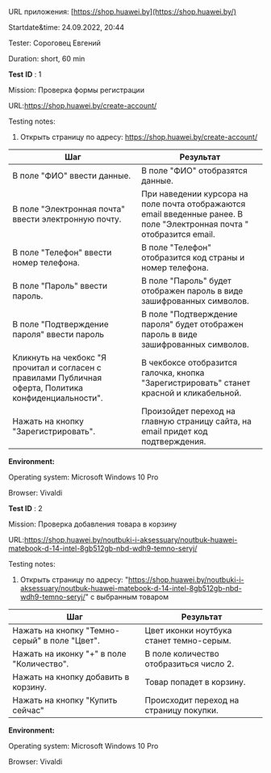 URL приложения: [https://shop.huawei.by](https://shop.huawei.by/)

Startdate&time: 24.09.2022, 20:44

Tester: Сороговец Евгений

Duration: short, 60 min

**Test**  **ID** : 1

Mission: Проверка формы регистрации

URL:https://shop.huawei.by/create-account/

Testing notes:

1. Открыть страницу по адресу: https://shop.huawei.by/create-account/

| Шаг | Результат |
| --- | --- |
| В поле "ФИО" ввести данные. | В поле "ФИО" отобразятся данные. |
| В поле "Электронная почта" ввести электронную почту. | При наведении курсора на поле почта отображаются email введенные ранее. В поле "Электронная почта " отобразится email. |
| В поле "Телефон" ввести номер телефона. | В поле "Телефон" отобразится код страны и номер телефона. |
| В поле "Пароль" ввести пароль. | В поле "Пароль" будет отображен пароль в виде зашифрованных символов. |
| В поле "Подтверждение пароля" ввести пароль | В поле "Подтверждение пароля" будет отображен пароль в виде зашифрованных символов. |
| Кликнуть на чекбокс "Я прочитал и согласен с правилами Публичная оферта, Политика конфиденциальности". | В чекбоксе отобразится галочка, кнопка "Зарегистрировать" станет красной и кликабельной. |
| Нажать на кнопку "Зарегистрировать". | Произойдет переход на главную страницу сайта, на email придет код подтверждения. |

**Environment:**

Operating system: Microsoft Windows 10 Pro

Browser: Vivaldi

**Test ID** : 2

Mission: Проверка добавления товара в корзину

URL:https://shop.huawei.by/noutbuki-i-aksessuary/noutbuk-huawei-matebook-d-14-intel-8gb512gb-nbd-wdh9-temno-seryj/

Testing notes:

1. Открыть страницу по адресу: "https://shop.huawei.by/noutbuki-i-aksessuary/noutbuk-huawei-matebook-d-14-intel-8gb512gb-nbd-wdh9-temno-seryj/" с выбранным товаром

| Шаг | Результат |
| --- | --- |
| Нажать на кнопку "Темно-серый" в поле "Цвет". | Цвет иконки ноутбука станет темно-серым. |
| Нажать на иконку "+" в поле "Количество". | В поле количество отобразиться число 2. |
| Нажать на кнопку добавить в корзину. | Товар попадет в корзину. |
| Нажать на кнопку "Купить сейчас" | Происходит переход на страницу покупки. |

**Environment:**

Operating system: Microsoft Windows 10 Pro

Browser: Vivaldi